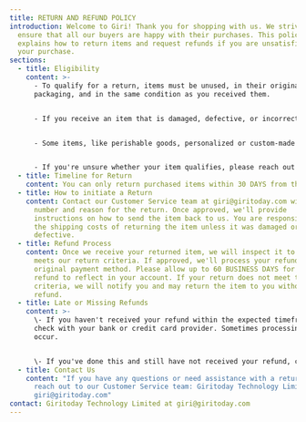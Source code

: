 ```yaml
---
title: RETURN AND REFUND POLICY
introduction: Welcome to Giri! Thank you for shopping with us. We strive to
  ensure that all our buyers are happy with their purchases. This policy
  explains how to return items and request refunds if you are unsatisfied with
  your purchase.
sections:
  - title: Eligibility
    content: >-
      - To qualify for a return, items must be unused, in their original
      packaging, and in the same condition as you received them.


      - If you receive an item that is damaged, defective, or incorrect, please contact us right away. Send us a photo of the item and your order number. We'll arrange a replacement or full refund, including shipping costs.


      - Some items, like perishable goods, personalized or custom-made items, and personal care products, are not eligible for returns.


      - If you're unsure whether your item qualifies, please reach out to us before making a return.
  - title: Timeline for Return
    content: You can only return purchased items within 30 DAYS from the delivery date.
  - title: How to initiate a Return
    content: Contact our Customer Service team at giri@giritoday.com with your order
      number and reason for the return. Once approved, we'll provide
      instructions on how to send the item back to us. You are responsible for
      the shipping costs of returning the item unless it was damaged or
      defective.
  - title: Refund Process
    content: Once we receive your returned item, we will inspect it to ensure it
      meets our return criteria. If approved, we'll process your refund to your
      original payment method. Please allow up to 60 BUSINESS DAYS for the
      refund to reflect in your account. If your return does not meet the
      criteria, we will notify you and may return the item to you without a
      refund.
  - title: Late or Missing Refunds
    content: >-
      \- If you haven't received your refund within the expected timeframe,
      check with your bank or credit card provider. Sometimes processing delays
      occur.


      \- If you've done this and still have not received your refund, contact us at giri@giritoday.com.
  - title: Contact Us
    content: "If you have any questions or need assistance with a return, please
      reach out to our Customer Service team: Giritoday Technology Limited at
      giri@giritoday.com"
contact: Giritoday Technology Limited at giri@giritoday.com
---
```

